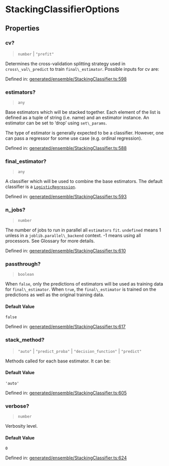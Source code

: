 # StackingClassifierOptions

## Properties

### cv?

> `number` \| `"prefit"`

Determines the cross-validation splitting strategy used in `cross\_val\_predict` to train `final\_estimator`. Possible inputs for cv are:

Defined in:  [generated/ensemble/StackingClassifier.ts:598](https://github.com/transitive-bullshit/scikit-learn-ts/blob/92ab806/packages/sklearn/src/generated/ensemble/StackingClassifier.ts#L598)

### estimators?

> `any`

Base estimators which will be stacked together. Each element of the list is defined as a tuple of string (i.e. name) and an estimator instance. An estimator can be set to ‘drop’ using `set\_params`.

The type of estimator is generally expected to be a classifier. However, one can pass a regressor for some use case (e.g. ordinal regression).

Defined in:  [generated/ensemble/StackingClassifier.ts:588](https://github.com/transitive-bullshit/scikit-learn-ts/blob/92ab806/packages/sklearn/src/generated/ensemble/StackingClassifier.ts#L588)

### final\_estimator?

> `any`

A classifier which will be used to combine the base estimators. The default classifier is a [`LogisticRegression`](sklearn.linear_model.LogisticRegression.html#sklearn.linear_model.LogisticRegression "sklearn.linear_model.LogisticRegression").

Defined in:  [generated/ensemble/StackingClassifier.ts:593](https://github.com/transitive-bullshit/scikit-learn-ts/blob/92ab806/packages/sklearn/src/generated/ensemble/StackingClassifier.ts#L593)

### n\_jobs?

> `number`

The number of jobs to run in parallel all `estimators` `fit`. `undefined` means 1 unless in a `joblib.parallel\_backend` context. -1 means using all processors. See Glossary for more details.

Defined in:  [generated/ensemble/StackingClassifier.ts:610](https://github.com/transitive-bullshit/scikit-learn-ts/blob/92ab806/packages/sklearn/src/generated/ensemble/StackingClassifier.ts#L610)

### passthrough?

> `boolean`

When `false`, only the predictions of estimators will be used as training data for `final\_estimator`. When `true`, the `final\_estimator` is trained on the predictions as well as the original training data.

#### Default Value

`false`

Defined in:  [generated/ensemble/StackingClassifier.ts:617](https://github.com/transitive-bullshit/scikit-learn-ts/blob/92ab806/packages/sklearn/src/generated/ensemble/StackingClassifier.ts#L617)

### stack\_method?

> `"auto"` \| `"predict_proba"` \| `"decision_function"` \| `"predict"`

Methods called for each base estimator. It can be:

#### Default Value

`'auto'`

Defined in:  [generated/ensemble/StackingClassifier.ts:605](https://github.com/transitive-bullshit/scikit-learn-ts/blob/92ab806/packages/sklearn/src/generated/ensemble/StackingClassifier.ts#L605)

### verbose?

> `number`

Verbosity level.

#### Default Value

`0`

Defined in:  [generated/ensemble/StackingClassifier.ts:624](https://github.com/transitive-bullshit/scikit-learn-ts/blob/92ab806/packages/sklearn/src/generated/ensemble/StackingClassifier.ts#L624)
